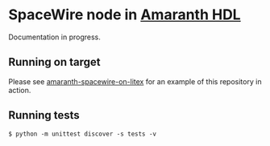 # SpaceWire node in [Amaranth HDL](https://github.com/amaranth-lang/amaranth)

Documentation in progress.

## Running on target

Please see
[amaranth-spacewire-on-litex](https://github.com/Toroid-io/amaranth-spacewire-on-litex)
for an example of this repository in action.

## Running tests

```shell
$ python -m unittest discover -s tests -v
```
